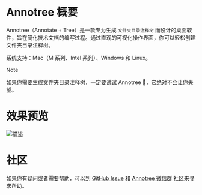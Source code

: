 # Annotree 概要

Annotree（Annotate + Tree）是一款专为生成 `文件夹目录注释树` 而设计的桌面软件，旨在简化技术文档的编写过程。通过直观的可视化操作界面，你可以轻松创建文件夹目录注释树。

系统支持：Mac（M 系列、Intel 系列）、Windows 和 Linux。

> [!NOTE]
>
> 如果你需要生成文件夹目录注释树，一定要试试 Annotree 🌲，它绝对不会让你失望。

# 效果预览

![描述](./assets/demo-zh.gif)

# 社区

如果你有疑问或者需要帮助，可以到 [GitHub Issue](https://github.com/itchaox/annotree/issues) 和 [Annotree 微信群](/notes/feedback/) 社区来寻求帮助。
